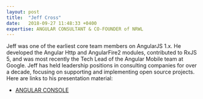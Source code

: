 ```yaml
---
layout: post
title:  "Jeff Cross"
date:   2018-09-27 11:48:33 +0400
expertise: ANGULAR CONSULTANT & CO-FOUNDER of NRWL
---
```


Jeff was one of the earliest core team members on AngularJS 1.x. He developed the Angular Http and AngularFire2 modules, contributed to RxJS 5, and was most recently the Tech Lead of the Angular Mobile team at Google. Jeff has held leadership positions in consulting companies for over a decade, focusing on supporting and implementing open source projects.
Here are links to his presentation material:

- [ANGULAR CONSOLE](https://devintxcontent.blob.core.windows.net/showcontent/AngularMix%20Presentations%202018/angular-console.pdf)
